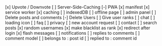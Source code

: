 [x] Upvote / Downvote
[ ] Server-Side-Caching
[-] PWA
    [x] manifest
    [x] service worker
    [x] caching
    [ ] indexedDB
    [ ] offline page
[ ] admin panel
    [ ] Delete posts and comments
    [-] Delete Users
    [ ] Give user ranks
[ ] chat
[ ] loading icon
[ ] faq
    [ ] privacy
    [ ] new account request
    [ ] contact
[ ] search posts
[x] random usernames
[x] make blacklist as rank
[x] redirect after login
[x] flash messages
[ ] notifications
[ ] replies to comments
    [ ] comment model
        [ ] belongs to : post id
        [ ] replied to : comment id
